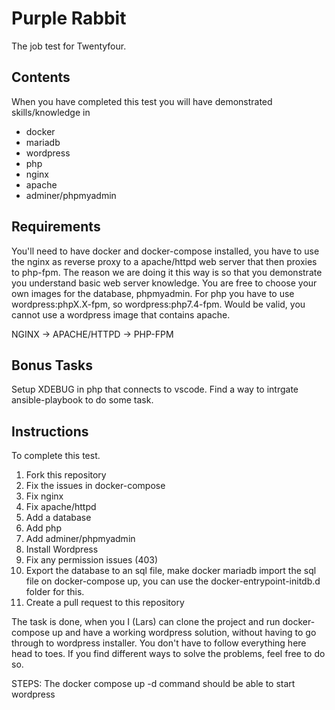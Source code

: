 # Purple Rabbit

The job test for Twentyfour.

## Contents

When you have completed this test you will have demonstrated skills/knowledge in

- docker
- mariadb
- wordpress
- php
- nginx
- apache
- adminer/phpmyadmin

## Requirements

You'll need to have docker and docker-compose installed, you have to use the nginx as reverse proxy to a apache/httpd web server that then proxies to php-fpm. The reason we are doing it this way is so that you demonstrate you understand basic web server knowledge. You are free to choose your own images for the database, phpmyadmin. For php you have to use wordpress:phpX.X-fpm, so wordpress:php7.4-fpm. Would be valid, you cannot use a wordpress image that contains apache.

NGINX -> APACHE/HTTPD -> PHP-FPM

## Bonus Tasks

Setup XDEBUG in php that connects to vscode.
Find a way to intrgate ansible-playbook to do some task.

## Instructions

To complete this test.

1. Fork this repository
2. Fix the issues in docker-compose
3. Fix nginx
4. Fix apache/httpd
5. Add a database
6. Add php
7. Add adminer/phpmyadmin
8. Install Wordpress
9. Fix any permission issues (403)
10. Export the database to an sql file, make docker mariadb import the sql file on docker-compose up, you can use the docker-entrypoint-initdb.d folder for this. 
11. Create a pull request to this repository

The task is done, when you I (Lars) can clone the project and run docker-compose up and have a working wordpress solution, without having to go through to wordpress installer. You don't have to follow everything here head to toes. If you find different ways to solve the problems, feel free to do so.

STEPS:
The docker compose up -d command should be able to start wordpress
